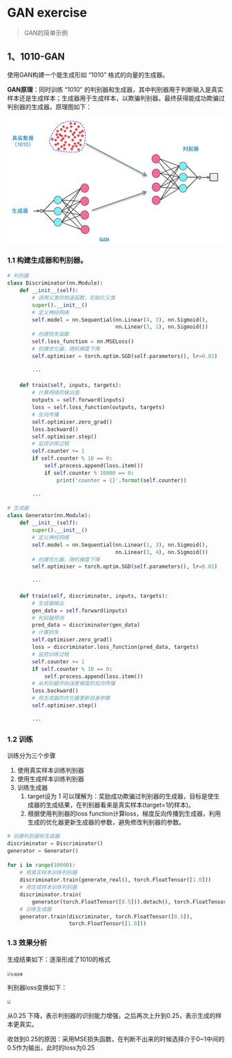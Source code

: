 # GAN exercise

> GAN的简单示例

## 1、1010-GAN

使用GAN构建一个能生成形如 “1010” 格式的向量的生成器。

**GAN原理**：同时训练 “1010” 的判别器和生成器，其中判别器用于判断输入是真实样本还是生成样本；生成器用于生成样本，以欺骗判别器。最终获得能成功欺骗过判别器的生成器。原理图如下：

![GAN model](../../img/1010-GAN.png)

### 1.1 构建生成器和判别器。
```python
# 判别器
class Discriminator(nn.Module):
    def __init__(self):
        # 调用父类的构造函数，初始化父类
        super().__init__()
        # 定义神经网络
        self.model = nn.Sequential(nn.Linear(4, 3), nn.Sigmoid(),
                                   nn.Linear(3, 1), nn.Sigmoid())
        # 创建损失函数
        self.loss_function = nn.MSELoss()
        # 创建优化器，随机梯度下降
        self.optimiser = torch.optim.SGD(self.parameters(), lr=0.01)

        ···

    def train(self, inputs, targets):
        # 计算网络的输出值
        outputs = self.forward(inputs)
        loss = self.loss_function(outputs, targets)
        # 反向传播
        self.optimiser.zero_grad()
        loss.backward()
        self.optimiser.step()
        # 监控训练过程
        self.counter += 1
        if self.counter % 10 == 0:
            self.process.append(loss.item())
            if self.counter % 10000 == 0:
                print('counter = {}'.format(self.counter))

        ···
```

```python
# 生成器
class Generator(nn.Module):
    def __init__(self):
        super().__init__()
        # 定义神经网络
        self.model = nn.Sequential(nn.Linear(1, 3), nn.Sigmoid(),
                                   nn.Linear(3, 4), nn.Sigmoid())
        # 创建优化器，随机梯度下降
        self.optimiser = torch.optim.SGD(self.parameters(), lr=0.01)

        ···

    def train(self, discriminator, inputs, targets):
        # 生成器输出
        gen_data = self.forward(inputs)
        # 判别器预测
        pred_data = discriminator(gen_data)
        # 计算损失
        self.optimiser.zero_grad()
        loss = discriminator.loss_function(pred_data, targets)
        # 监控训练过程
        self.counter += 1
        if self.counter % 10 == 0:
            self.process.append(loss.item())
        # 从判别器开始误差梯度的反向传播
        loss.backward()
        # 用生成器的优化器更新自身参数
        self.optimiser.step()

        ···
```

### 1.2 训练
训练分为三个步骤
1. 使用真实样本训练判别器
2. 使用生成样本训练判别器
3. 训练生成器
    1. target设为 1 可以理解为：奖励成功欺骗过判别器的生成器，目标是使生成器的生成结果，在判别器看来是真实样本(target=1的样本)。
    2. 根据使用判别器的loss function计算loss，梯度反向传播到生成器，利用生成的优化器更新生成器的参数，避免修改判别器的参数。


```python
# 创建判别器和生成器
discriminator = Discriminator()
generator = Generator()

for i in range(10000):
    # 用真实样本训练判别器
    discriminator.train(generate_real(), torch.FloatTensor([1.0]))
    # 用生成样本训练判别器
    discriminator.train(
        generator(torch.FloatTensor([0.5])).detach(), torch.FloatTensor([0.0]))
    # 训练生成器
    generator.train(discriminator, torch.FloatTensor([0.5]),
                    torch.FloatTensor([1.0]))
```

### 1.3 效果分析

生成结果如下：逐渐形成了1010的格式

<img src="../img/1010-gan-gen-process.png" alt="生成结果" style="zoom:50%;" />

判别器loss变换如下：

<img src="../img/1010-discriminator-loss.png" style="zoom:50%;" />

从0.25 下降，表示判别器的识别能力增强，之后再次上升到0.25，表示生成的样本更真实。

收敛到0.25的原因：采用MSE损失函数，在判断不出来的时候选择介于0~1中间的0.5作为输出，此时的loss为0.25

